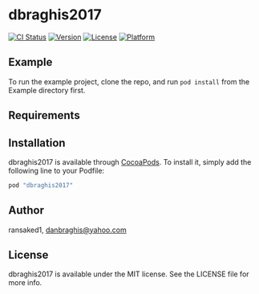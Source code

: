 # dbraghis2017

[![CI Status](http://img.shields.io/travis/ransaked1/dbraghis2017.svg?style=flat)](https://travis-ci.org/ransaked1/dbraghis2017)
[![Version](https://img.shields.io/cocoapods/v/dbraghis2017.svg?style=flat)](http://cocoapods.org/pods/dbraghis2017)
[![License](https://img.shields.io/cocoapods/l/dbraghis2017.svg?style=flat)](http://cocoapods.org/pods/dbraghis2017)
[![Platform](https://img.shields.io/cocoapods/p/dbraghis2017.svg?style=flat)](http://cocoapods.org/pods/dbraghis2017)

## Example

To run the example project, clone the repo, and run `pod install` from the Example directory first.

## Requirements

## Installation

dbraghis2017 is available through [CocoaPods](http://cocoapods.org). To install
it, simply add the following line to your Podfile:

```ruby
pod "dbraghis2017"
```

## Author

ransaked1, danbraghis@yahoo.com

## License

dbraghis2017 is available under the MIT license. See the LICENSE file for more info.
